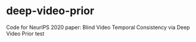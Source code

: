 # deep-video-prior
Code for NeurIPS 2020 paper: Blind Video Temporal Consistency via Deep Video Prior
test
